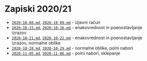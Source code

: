 # Zapiski 2020/21

* [`2020-10-08.md`](2020-10-08.md), [`2020-10-09.md`](2020-10-09.md) - izjavni račun
* [`2020-10-15.md`](2020-10-15.md), [`2020-10-16.md`](2020-10-16.md) - enakovrednost in poenostavljanje izrazov
* [`2020-10-21.md`](2020-10-21.md), [`2020-10-22.md`](2020-10-22.md) - enakovrednost in poenostavljanje izrazov, normalne oblike
* [`2020-10-28.md`](2020-10-28.md), [`2020-10-29.md`](2020-10-29.md) - normalne oblike, polni nabori
* [`2020-11-05.md`](2020-11-05.md), [`2020-11-06.md`](2020-11-06.md) - polni nabori, sklepanje
